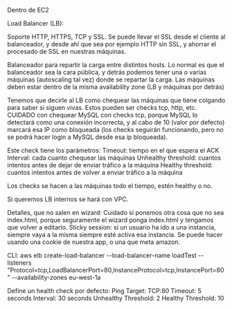 Dentro de EC2

Load Balancer (LB):

Soporte HTTP, HTTPS, TCP y SSL.
Se puede llevar el SSL desde el cliente al balanceador, y desde ahí que sea por ejemplo HTTP sin SSL, y ahorrar el procesado de SSL en nuestras máquinas.

Balanceador para repartir la carga entre distintos hosts.
Lo normal es que el balanceador sea la cara pública, y detrás podemos tener una o varías máquinas (autoscaling tal vez) donde se repartar la carga.
Las máquinas deben estar dentro de la misma availability zone (LB y máquinas por detrás)

Tenemos que decirle al LB como chequear las máquinas que tiene colgando para saber si siguen vivas.
Estos pueden ser checks tcp, http, etc.
CUIDADO con chequear MySQL con checks tcp, porque MySQL lo detectará como una conexión incorrecta, y al cabo de 10 (valor por defecto) marcará esa IP como bloqueada (los checks seguirán funcionando, pero no se podrá hacer login a MySQL desde esa ip bloqueada).

Este check tiene los parámetros:
  Timeout: tiempo en el que espera el ACK
  Interval: cada cuanto chequear las máquinas
  Unhealthy threshold: cuantos intentos antes de dejar de enviar tráfico a la máquina
  Healthy threshold: cuantos intentos antes de volver a enviar tráfico a la máquina

Los checks se hacen a las máquinas todo el tiempo, estén healthy o no.


Si queremos LB internos se hará con VPC.


Detalles, que no salen en wizard:
Cuidado si ponemos otra cosa que no sea index.html, porque seguramente el wizard ponga index.html y tengamos que volver a editarlo.
Sticky session: si un usuario ha ido a una instancia, siempre vaya a la misma siempre esté activa esa instancia.
  Se puede hacer usando una cookie de nuestra app, o una que meta amazon.


CLI:
aws elb create-load-balancer --load-balancer-name loadTest --listeners "Protocol=tcp,LoadBalancerPort=80,InstanceProtocol=tcp,InstancePort=80" --availability-zones eu-west-1a

Define un health check por defecto:
Ping Target: 		TCP:80
Timeout: 		5 seconds
Interval: 		30 seconds
Unhealthy Threshold: 	2
Healthy Threshold: 	10

